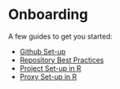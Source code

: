# Onboarding


A few guides to get you started:

* [Github Set-up](github.md)
* [Repository Best Practices](repository_bestpractices.md)
* [Project Set-up in R](project_setup_r.md)
* [Proxy Set-up in R](proxy_R.md)
